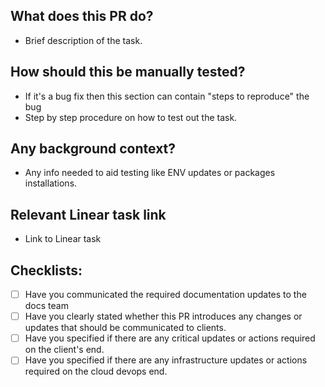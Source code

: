 ## What does this PR do?
- Brief description of the task.

## How should this be manually tested?
- If it's a bug fix then this section can contain "steps to reproduce" the bug
- Step by step procedure on how to test out the task.

## Any background context?
- Any info needed to aid testing like ENV updates or packages installations. 

##  Relevant Linear task link
- Link to Linear task

## Checklists:
- [ ] Have you communicated the required documentation updates to the docs team
- [ ] Have you clearly stated whether this PR introduces any changes or updates that should be communicated to clients.
- [ ] Have you specified if there are any critical updates or actions required  on the client's end.
- [ ] Have you specified if there are any infrastructure updates or actions required on the cloud devops end.
